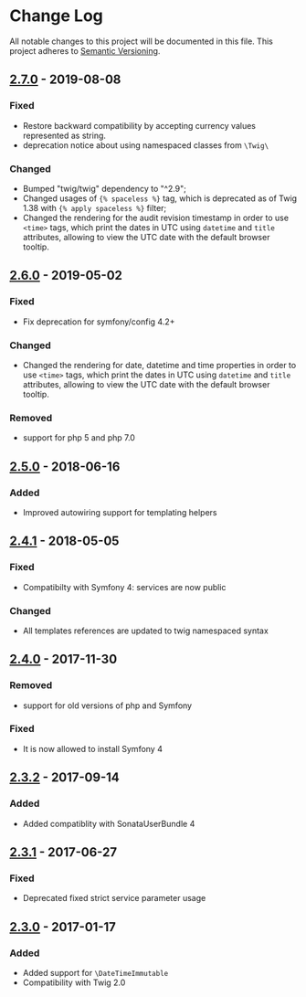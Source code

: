 # Change Log
All notable changes to this project will be documented in this file.
This project adheres to [Semantic Versioning](http://semver.org/).

## [2.7.0](https://github.com/sonata-project/SonataIntlBundle/compare/2.6.0...2.7.0) - 2019-08-08

### Fixed
- Restore backward compatibility by accepting currency values represented as string.
- deprecation notice about using namespaced classes from `\Twig\`

### Changed

- Bumped "twig/twig" dependency to "^2.9";
- Changed usages of `{% spaceless %}` tag, which is deprecated as of Twig 1.38 with `{% apply spaceless %}` filter;
- Changed the rendering for the audit revision timestamp in order to use
  `<time>` tags, which print the dates in UTC using `datetime` and `title`
attributes, allowing to view the UTC date with the default browser tooltip.

## [2.6.0](https://github.com/sonata-project/SonataIntlBundle/compare/2.5.0...2.6.0) - 2019-05-02
### Fixed
- Fix deprecation for symfony/config 4.2+

### Changed
- Changed the rendering for date, datetime and time properties in order to use
  `<time>` tags, which print the dates in UTC using `datetime` and `title`
attributes, allowing to view the UTC date with the default browser tooltip.

### Removed
- support for php 5 and php 7.0

## [2.5.0](https://github.com/sonata-project/SonataIntlBundle/compare/2.4.1...2.5.0) - 2018-06-16
### Added
- Improved autowiring support for templating helpers

## [2.4.1](https://github.com/sonata-project/SonataIntlBundle/compare/2.4.0...2.4.1) - 2018-05-05
### Fixed
- Compatibilty with Symfony 4: services are now public

### Changed
- All templates references are updated to twig namespaced syntax

## [2.4.0](https://github.com/sonata-project/SonataIntlBundle/compare/2.3.2...2.4.0) - 2017-11-30
### Removed
- support for old versions of php and Symfony

### Fixed
- It is now allowed to install Symfony 4

## [2.3.2](https://github.com/sonata-project/SonataIntlBundle/compare/2.3.1...2.3.2) - 2017-09-14
### Added
- Added compatiblity with SonataUserBundle 4

## [2.3.1](https://github.com/sonata-project/SonataIntlBundle/compare/2.3.0...2.3.1) - 2017-06-27
### Fixed
- Deprecated fixed strict service parameter usage

## [2.3.0](https://github.com/sonata-project/SonataIntlBundle/compare/2.2.4...2.3.0) - 2017-01-17
### Added
- Added support for `\DateTimeImmutable`
- Compatibility with Twig 2.0
